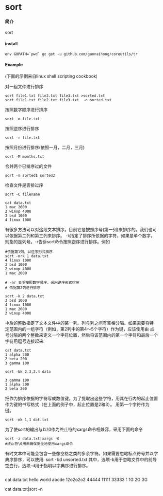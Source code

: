 # sort

#### 简介
sort

#### install
```
env GOPATH=`pwd` go get -u github.com/guonaihong/coreutils/tr
```

#### Example
(下面的示例来自linux shell scripting cookbook)

对一组文件进行排序
```
sort file1.txt file2.txt file3.txt >sorted.txt
sort file1.txt file2.txt file3.txt  -o sorted.txt
```

按照数字顺序进行排序
```
sort -n file.txt
```

按照逆序进行排序
```
sort -r file.txt
```

按照月份进行排序(依照一月，二月，三月)
```
sort -M months.txt
```

合并两个已排序过的文件
```
sort -m sorted1 sorted2
```

检查文件是否排过序
```
sort -C filename
```

```
cat data.txt
1 mac 2000
2 winxp 4000
3 bsd 1000
4 linux 1000
```
有很多方法可以对这段文本排序。目前它是按照序号(第一列)来排序的。我们也可以依据第二列和第三列来排序。
-k指定了排序所依据的字符。如果是单个数字，则指的是列号。-r告诉sort命令按照逆序进行排序。例如
```
#依据第1列，以逆序形式排序
sort -nrk 1 data.txt
4 linux 1000
3 bsd 1000
2 winxp 4000
1 mac 2000

# -nr 表明按照数字顺序，采用逆序形式排序
# 依据第2列进行排序

sort -k 2 data.txt
3 bsd 1000
4 linux 1000
1 mac 2000
2 winxp 4000
```

-k后的整数指定了文本文件中的某一列。列与列之间有空格分隔。如果需要将特定范围内的一组字符（例如，第2列中的第4～5个字符）作为键，应该使用由
点号分隔的两个整数来定义一个字符位置，然后将该范围内的第一个字符和最后一个字符用逗号连接起来:
```
cat data.txt
1 alpha 300
2 beta 200
3 gamma 100

sort -bk 2.3,2.4 data

3 gamma 100
1 alpha 300
2 beta 200
```

把作为排序依据的字符写成数值键。为了提取出这些字符，用其在行内的起止位置作为键的书写格式（在上面的例子中，起止位置是2和3）。
用第一个字符作为键。
```
sort -nk 1,1 dat.txt
```
为了使sort的输出与以\0作为终止符的xargs命令相兼容，采用下面的命令
```
sort -z data.txt|xargs -0
#终止符\0用来确保安全地使用xargs命令
```
有时文本中可能会包含一些像空格之类的多余字符。如果需要忽略标点符号并以字典序排序，可以使用:
sort -bd unsorted.txt
其中，选项-b用于忽略文件中的前导空白行，选项-d用于指明以字典序进行排序。
```

````
cat data.txt
hello world
abcde
12o2o2o2
44444
11111
33333
1
1G
2G
3G

cat data.txt|sort -n
````
